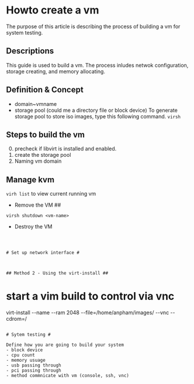 # Howto create a vm #
The purpose of this article is describing the process of building a vm for system testing.

## Descriptions ##
This guide is used to build a vm. The process inludes netwok configuration, storage creating, and memory allocating. 

## Definition & Concept ##
- domain~vmname
- storage pool (could me a directory file or block device)
 To generate storage pool to store iso images, type this following command.
`virsh`

## Steps to build the vm ##
0. precheck if libvirt is installed and enabled.
1. create the storage pool
2. Naming vm domain



## Manage kvm ##
`virh list` to view current running vm

* Remove the VM ##
```
virsh shutdown <vm-name>
```
* Destroy the VM
```



# Set up network interface #



## Method 2 - Using the virt-install ##
```
# start a vim build to control via vnc 
virt-install --name <virtual-name> --ram 2048 --file=/home/anpham/images/ --vnc --cdrom=/
```

# Sytem testing #

Define how you are going to build your system
- block device
- cpu count
- memory usuage
- usb passing through
- pci passing through
- method commnicate with vm (console, ssh, vnc)



